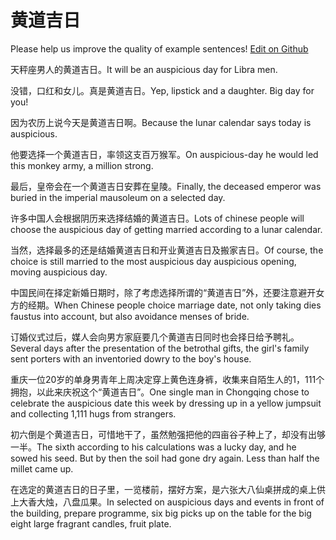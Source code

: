 # 黄道吉日

Please help us improve the quality of example sentences! [Edit on Github](https://github.com/jiyushe/jiyu-example-sentence-source/blob/main/chinese/huangdaojiri.md)

<p><span class="chinese">天秤座男人的黄道吉日。</span><span class="english">It will be an auspicious day for Libra men.</span></p>

<p><span class="chinese">没错，口红和女儿。真是黄道吉日。</span><span class="english">Yep, lipstick and a daughter. Big day for you!</span></p>

<p><span class="chinese">因为农历上说今天是黄道吉日啊。</span><span class="english">Because the lunar calendar says today is auspicious.</span></p>

<p><span class="chinese">他要选择一个黄道吉日，率领这支百万猴军。</span><span class="english">On auspicious-day he would led this monkey army, a million strong.</span></p>

<p><span class="chinese">最后，皇帝会在一个黄道吉日安葬在皇陵。</span><span class="english">Finally, the deceased emperor was buried in the imperial mausoleum on a selected day.</span></p>

<p><span class="chinese">许多中国人会根据阴历来选择结婚的黄道吉日。</span><span class="english">Lots of chinese people will choose the auspicious day of getting married according to a lunar calendar.</span></p>

<p><span class="chinese">当然，选择最多的还是结婚黄道吉日和开业黄道吉日及搬家吉日。</span><span class="english">Of course, the choice is still married to the most auspicious day auspicious opening, moving auspicious day.</span></p>

<p><span class="chinese">中国民间在择定新婚日期时，除了考虑选择所谓的“黄道吉日”外，还要注意避开女方的经期。</span><span class="english">When Chinese people choice marriage date, not only taking dies faustus into account, but also avoidance menses of bride.</span></p>

<p><span class="chinese">订婚仪式过后，媒人会向男方家庭要几个黄道吉日同时也会择日给予聘礼。</span><span class="english">Several days after the presentation of the betrothal gifts, the girl's family sent porters with an inventoried dowry to the boy's house.</span></p>

<p><span class="chinese">重庆一位20岁的单身男青年上周决定穿上黄色连身裤，收集来自陌生人的1，111个拥抱，以此来庆祝这个“黄道吉日”。</span><span class="english">One single man in Chongqing chose to celebrate the auspicious date this week by dressing up in a yellow jumpsuit and collecting 1,111 hugs from strangers.</span></p>

<p><span class="chinese">初六倒是个黄道吉日，可惜地干了，虽然勉强把他的四亩谷子种上了，却没有出够一半。</span><span class="english">The sixth according to his calculations was a lucky day, and he sowed his seed. But by then the soil had gone dry again. Less than half the millet came up.</span></p>

<p><span class="chinese">在选定的黄道吉日的日子里，一览楼前，摆好方案，是六张大八仙桌拼成的桌上供上大香大烛，八盘瓜果。</span><span class="english">In selected on auspicious days and events in front of the building, prepare programme, six big picks up on the table for the big eight large fragrant candles, fruit plate.</span></p>

